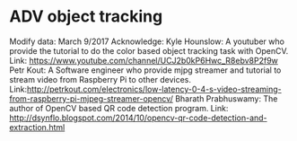 # ADV object tracking
Modify data: March 9/2017
Acknowledge:
Kyle Hounslow: A youtuber who provide the tutorial to do the color based object tracking task with OpenCV. 
Link: https://www.youtube.com/channel/UCJ2b0kP6Hwc_R8ebv8P2f9w
Petr Kout: A Software engineer who provide mjpg streamer and tutorial to stream video from Raspberry Pi to other devices.
Link:http://petrkout.com/electronics/low-latency-0-4-s-video-streaming-from-raspberry-pi-mjpeg-streamer-opencv/
Bharath Prabhuswamy: The author of OpenCV based QR code detection program.
Link: http://dsynflo.blogspot.com/2014/10/opencv-qr-code-detection-and-extraction.html


